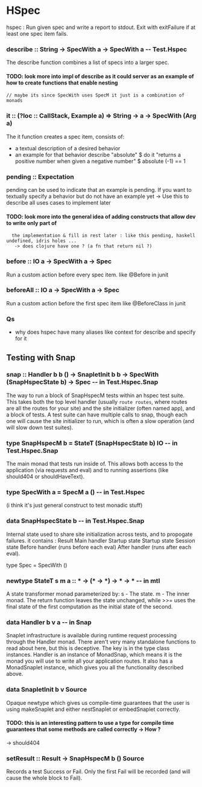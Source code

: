 
# HSpec 

hspec : Run given spec and write a report to stdout. Exit with exitFailure if at least one spec item fails.

### describe :: String -> SpecWith a -> SpecWith a -- Test.Hspec
The describe function combines a list of specs into a larger spec. 
#### TODO: look more into impl of describe as it could server as an example of how to create functions that enable nesting 
    // maybe its since SpecWith uses SpecM it just is a combination of monads 
     
### it :: (?loc :: CallStack, Example a) => String -> a -> SpecWith (Arg a)
The it function creates a spec item, consists of:
 - a textual description of a desired behavior
 - an example for that behavior
describe "absolute" $ do
  it "returns a positive number when given a negative number" $
    absolute (-1) == 1

### pending :: Expectation
pending can be used to indicate that an example is pending.
If you want to textually specify a behavior but do not have an example yet 
-> Use this to describe all uses cases to implement later 
#### TODO: look more into the general idea of adding constructs that allow dev to write only part of 
      the implementation & fill in rest later : like this pending, haskell undefined, idris holes ... 
       -> does clojure have one ? (a fn that return nil ?)
       
### before :: IO a -> SpecWith a -> Spec
Run a custom action before every spec item. 
like @Before in junit 

### beforeAll :: IO a -> SpecWith a -> Spec
Run a custom action before the first spec item 
like @BeforeClass in junit 

### Qs
- why does hspec have many aliases like context for describe and specify for it 


## Testing with Snap 

### snap :: Handler b b () -> SnapletInit b b -> SpecWith (SnapHspecState b) -> Spec  -- in Test.Hspec.Snap
 The way to run a block of SnapHspecM tests within an hspec test suite. This takes 
both the top level handler (usually `route routes`, where routes are all the routes for your site) 
and the site initializer (often named app), and a block of tests. 
A test suite can have multiple calls to snap, though each one will cause the site initializer to run, 
which is often a slow operation (and will slow down test suites).


### type SnapHspecM b = StateT (SnapHspecState b) IO -- in Test.Hspec.Snap
The main monad that tests run inside of. This allows both access to the application 
 (via requests and eval) and to running assertions (like should404 or shouldHaveText).

### type SpecWith a = SpecM a () -- in Test.Hspec
(i think it's just general construct to test monadic stuff)

### data SnapHspecState b  -- in Test.Hspec.Snap
Internal state used to share site initialization across tests, and to propogate failures. 
it contains : 
Result
Main handler
Startup state
Startup state
Session state
Before handler (runs before each eval)
After handler (runs after each eval). 

type Spec = SpecWith ()

### newtype StateT s m a :: * -> (* -> *) -> * -> *  -- in mtl
A state transformer monad parameterized by:
s - The state.
m - The inner monad.
The return function leaves the state unchanged, while >>= uses the final state of the first computation as the initial state of the second.

### data Handler b v a  -- in Snap
Snaplet infrastructure is available during runtime request processing through the Handler monad. 
There aren't very many standalone functions to read about here, but this is deceptive. The key 
is in the type class instances. Handler is an instance of MonadSnap, which means it is the monad 
you will use to write all your application routes. It also has a MonadSnaplet instance, 
which gives you all the functionality described above.

### data SnapletInit b v Source
Opaque newtype which gives us compile-time guarantees that the user is using makeSnaplet and either nestSnaplet or embedSnaplet correctly.
#### TODO: this is an interesting pattern to use a type for compile time guarantees that some methods are called correctly -> How ? 

-> should404

### setResult :: Result -> SnapHspecM b () Source #
Records a test Success or Fail. Only the first Fail will be recorded (and will cause the whole block to Fail). 

